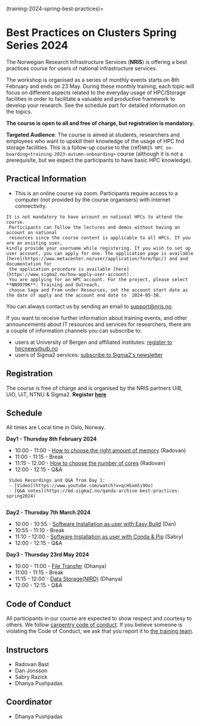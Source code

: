 (training-2024-spring-best-practices)=

# Best Practices on Clusters Spring Series 2024

The Norwegian Research Infrastructure Services (**NRIS**) is offering
a best practices course for users of national infrastructure services.

The workshop is organised as a series of monthly events starts on 8th February 
and ends on 23  May. During these monthly training, each topic  will focus on different 
aspects related to the everyday usage of HPC/Storage  facilities in order to facilitate
a valuable and productive framework to develop your research. See the schedule part for detailed information on the topics.   

**The course is open to all and free of charge, but registration is mandatory.**

**Targeted Audience**: The course is aimed at students, researchers and employees
who want to upskill  their knowledge of the usage of HPC fnd storage facilities. 
This is a follow-up course to the {ref}`NRIS HPC on-boarding<training-2023-autumn-onboarding>` course
(although it is not a prerequisite, but we expect the participants to have basic HPC knowledge).

## **Practical Information**

- This is an online course via zoom. Participants require access to a computer
(not provided by the course organisers) with internet connectivity.

```{note}
It is not mandatory to have account on national HPCs to attend the course.
 Participants can follow the lectures and demos without having an account on national
 resources since the course content is applicable to all HPCs. If you are an existing user,
kindly provide your username while registering. If you wish to set up user account, you can apply for one. The application page is available [here](https://www.metacenter.no/user/application/form/hpc/) and and documentation for
 the application procedure is available [here](https://www.sigma2.no/how-apply-user-account).
 You are applying for an HPC account. For the project, please select **NN9970K**: Training and Outreach,
 choose Saga and Fram under Resources, set the account start date as the date of apply and the account end date to  2024-05-30. 

```
You can always contact us by sending an email to [support@nris.no](mailto:support@nris.no).

If you want to receive further information about training events, and other announcements about IT resources
 and services for researchers, there are a couple of information channels you can subscribe to:
- users at University of Bergen and affiliated institutes: [register to hpcnews@uib.no](https://mailman.uib.no/listinfo/hpcnews)
- users of Sigma2 services: [subscribe to Sigma2's newsletter](https://sigma2.us13.list-manage.com/subscribe?u=4fd109ad79a5dca6dde7e4997&id=59b164c7b6)

## Registration

The course is free of charge and is organised by the NRIS partners UiB, UiO, UiT, NTNU & Sigma2.
**Register [here](https://skjemaker.app.uib.no/view.php?id=16408810)**

## Schedule

All times are Local time in Oslo, Norway.

**Day1 - Thursday 8th February 2024**

- 10:00 - 11:00 - [How to choose the right amount of memory](https://documentation.sigma2.no/jobs/choosing-memory-settings.html#choosing-memory-settings) (Radovan)
- 11:00 - 11:15 - Break
- 11:15 - 12.00 - [How to choose the number of cores](https://documentation.sigma2.no/jobs/choosing-number-of-cores.html#choosing-number-of-cores) (Radovan)
- 12:00 - 12:15 - Q&A

```{note}
 Video Recordings and Q&A from Day 1:
 - [Video](https://www.youtube.com/watch?v=qcHSxm5i9Oo)
 - [Q&A notes](https://md.sigma2.no/qanda-archive-best-practices-spring2024)
  
```

**Day2 - Thursday 7th March 2024**

- 10:00 - 10:55 - [Software Installation as user with Easy Build](https://documentation.sigma2.no/software/userinstallsw/easybuild.html) (Dan) 
- 10:55 - 11:10 - Break
- 11:10 - 12:00 - [Software Installation as user with Conda & Pip](https://documentation.sigma2.no/software/userinstallsw/conda.html) (Sabry) 
- 12:00 - 12:15 - Q&A

**Day3 - Thursday 23rd May 2024**

- 10:00 - 11:00 - [File Transfer](https://documentation.sigma2.no/files_storage/file_transfer.html)
(Dhanya)
- 11:00 - 11:15 - Break
- 11:15 - 12:00 - [Data Storage(NIRD)](https://documentation.sigma2.no/files_storage/nird_lmd.html) (Dhanya)
- 12:00 - 12:15 - Q&A

## Code of Conduct

All participants in our course are expected to show respect and courtesy to
others. We follow [carpentry code of
conduct](https://docs.carpentries.org/topic_folders/policies/code-of-conduct.html#code-of-conduct-detailed-view).
If you believe someone is violating the Code of Conduct, we ask that you report
it to [the training team](mailto:training@nris.no).

## Instructors

- Radovan Bast
- Dan Jonsson
- Sabry Razick
- Dhanya Pushpadas

## Coordinator

- Dhanya Pushpadas
